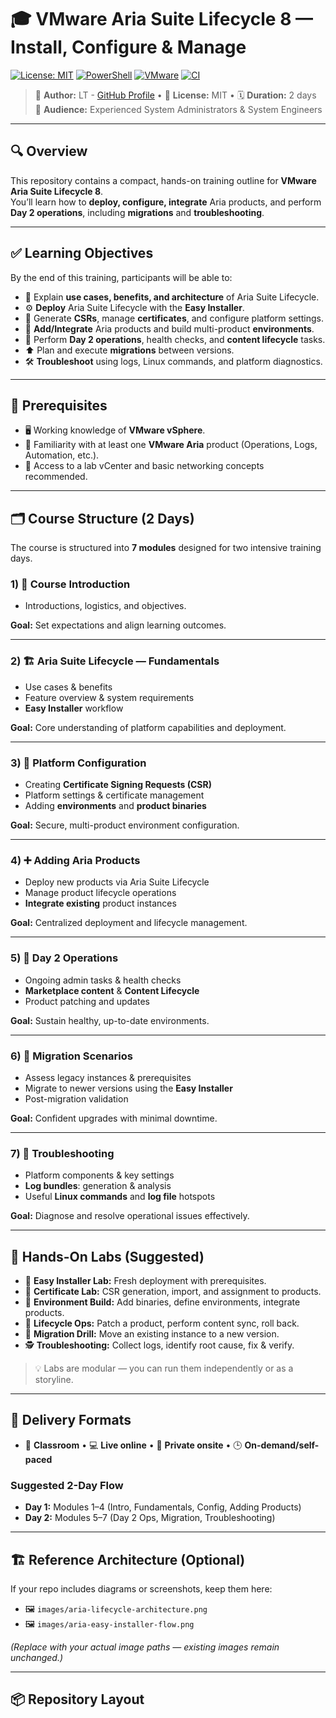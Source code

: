 # 🎓 VMware Aria Suite Lifecycle 8 — Install, Configure & Manage

[![License: MIT](https://img.shields.io/badge/License-MIT-yellow.svg)](LICENSE)
[![PowerShell](https://img.shields.io/badge/PowerShell-5.1%20%7C%207%2B-blue)](https://github.com/PowerShell/PowerShell)
[![VMware](https://img.shields.io/badge/VMware-Aria_Suite-orange)](https://www.vmware.com/products/aria.html)
[![CI](https://github.com/uldyssian-sh/vmware-aria-suite-8-learn/actions/workflows/ci.yml/badge.svg)](https://github.com/uldyssian-sh/vmware-aria-suite-8-learn/actions/workflows/ci.yml)

> 👤 **Author:** LT - [GitHub Profile](https://github.com/uldyssian-sh) • 📄 **License:** MIT • 🗓️ **Duration:** 2 days  
> 🎯 **Audience:** Experienced System Administrators & System Engineers

---

## 🔍 Overview

This repository contains a compact, hands-on training outline for **VMware Aria Suite Lifecycle 8**.  
You’ll learn how to **deploy, configure, integrate** Aria products, and perform **Day 2 operations**, including **migrations** and **troubleshooting**.

---

## ✅ Learning Objectives

By the end of this training, participants will be able to:

- 🧭 Explain **use cases, benefits, and architecture** of Aria Suite Lifecycle.  
- ⚙️ **Deploy** Aria Suite Lifecycle with the **Easy Installer**.  
- 🔐 Generate **CSRs**, manage **certificates**, and configure platform settings.  
- 🧩 **Add/Integrate** Aria products and build multi-product **environments**.  
- 🔁 Perform **Day 2 operations**, health checks, and **content lifecycle** tasks.  
- ⬆️ Plan and execute **migrations** between versions.  
- 🛠️ **Troubleshoot** using logs, Linux commands, and platform diagnostics.

---

## 🧠 Prerequisites

- 🖥️ Working knowledge of **VMware vSphere**.  
- 🧩 Familiarity with at least one **VMware Aria** product (Operations, Logs, Automation, etc.).  
- 🔑 Access to a lab vCenter and basic networking concepts recommended.

---

## 🗂️ Course Structure (2 Days)

The course is structured into **7 modules** designed for two intensive training days.

### 1) 🚀 Course Introduction
- Introductions, logistics, and objectives.

**Goal:** Set expectations and align learning outcomes.

---

### 2) 🏗️ Aria Suite Lifecycle — Fundamentals
- Use cases & benefits  
- Feature overview & system requirements  
- **Easy Installer** workflow

**Goal:** Core understanding of platform capabilities and deployment.

---

### 3) 🔧 Platform Configuration
- Creating **Certificate Signing Requests (CSR)**  
- Platform settings & certificate management  
- Adding **environments** and **product binaries**

**Goal:** Secure, multi-product environment configuration.

---

### 4) ➕ Adding Aria Products
- Deploy new products via Aria Suite Lifecycle  
- Manage product lifecycle operations  
- **Integrate existing** product instances

**Goal:** Centralized deployment and lifecycle management.

---

### 5) 🔄 Day 2 Operations
- Ongoing admin tasks & health checks  
- **Marketplace content** & **Content Lifecycle**  
- Product patching and updates

**Goal:** Sustain healthy, up-to-date environments.

---

### 6) 🔁 Migration Scenarios
- Assess legacy instances & prerequisites  
- Migrate to newer versions using the **Easy Installer**  
- Post-migration validation

**Goal:** Confident upgrades with minimal downtime.

---

### 7) 🧯 Troubleshooting
- Platform components & key settings  
- **Log bundles**: generation & analysis  
- Useful **Linux commands** and **log file** hotspots

**Goal:** Diagnose and resolve operational issues effectively.

---

## 🧪 Hands-On Labs (Suggested)

- 🧩 **Easy Installer Lab:** Fresh deployment with prerequisites.  
- 🔐 **Certificate Lab:** CSR generation, import, and assignment to products.  
- 🧱 **Environment Build:** Add binaries, define environments, integrate products.  
- 🔁 **Lifecycle Ops:** Patch a product, perform content sync, roll back.  
- 🚚 **Migration Drill:** Move an existing instance to a new version.  
- 🕵️ **Troubleshooting:** Collect logs, identify root cause, fix & verify.

> 💡 Labs are modular — you can run them independently or as a storyline.

---

## 🧰 Delivery Formats

- 🏫 **Classroom** • 💻 **Live online** • 🏢 **Private onsite** • 🕒 **On-demand/self-paced**

### Suggested 2-Day Flow
- **Day 1:** Modules 1–4 (Intro, Fundamentals, Config, Adding Products)  
- **Day 2:** Modules 5–7 (Day 2 Ops, Migration, Troubleshooting)

---

## 🏗️ Reference Architecture (Optional)

If your repo includes diagrams or screenshots, keep them here:

- 🖼️ `images/aria-lifecycle-architecture.png`  
- 🖼️ `images/aria-easy-installer-flow.png`  

*(Replace with your actual image paths — existing images remain unchanged.)*

---

## 📦 Repository Layout
